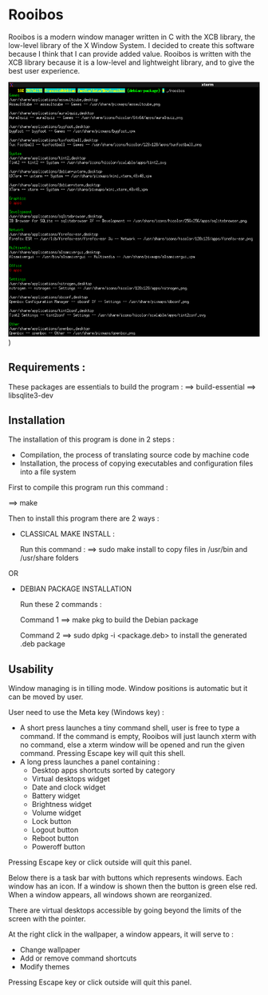 # Rooibos
Rooibos is a modern window manager written in C with the XCB library, the low-level library of the X Window System. I decided to create this software because I think that I can provide added value.
Rooibos is written with the XCB library because it is a low-level and lightweight library, and to give the best user experience.

![Rooibos can get all app shortcuts for menu](/assets/rooibos_appshortcuts.png))

## Requirements :

These packages are essentials to build the program :
==> build-essential
==> libsqlite3-dev

## Installation

The installation of this program is done in 2 steps :
- Compilation, the process of translating source code by machine code
- Installation, the process of copying executables and configuration files into a file system

First to compile this program run this command :

==> make

Then to install this program there are 2 ways :

- CLASSICAL MAKE INSTALL :

	Run this command :
	==> sudo make install
	to copy files in /usr/bin and /usr/share folders

OR

- DEBIAN PACKAGE INSTALLATION

	Run these 2 commands :

	Command 1
	==> make pkg
	to build the Debian package

	Command 2
	==> sudo dpkg -i <package.deb>
	to install the generated .deb package

## Usability
Window managing is in tilling mode. Window positions is automatic but it can be moved by user.

User need to use the Meta key (Windows key) :
* A short press launches a tiny command shell, user is free to type a command. If the command is empty, Rooibos will just launch xterm with no command, else a xterm window will be opened and run the given command. Pressing Escape key will quit this shell.
* A long press launches a panel containing :
  * Desktop apps shortcuts sorted by category
  * Virtual desktops widget
  * Date and clock widget
  * Battery widget
  * Brightness widget
  * Volume widget
  * Lock button
  * Logout button
  * Reboot button
  * Poweroff button

Pressing Escape key or click outside will quit this panel.

Below there is a task bar with buttons which represents windows. Each window has an icon. If a window is shown then the button is green else red.
When a window appears, all windows shown are reorganized.

There are virtual desktops accessible by going beyond the limits of the screen with the pointer.

At the right click in the wallpaper, a window appears, it will serve to :
* Change wallpaper
* Add or remove command shortcuts
* Modify themes

Pressing Escape key or click outside will quit this panel.
